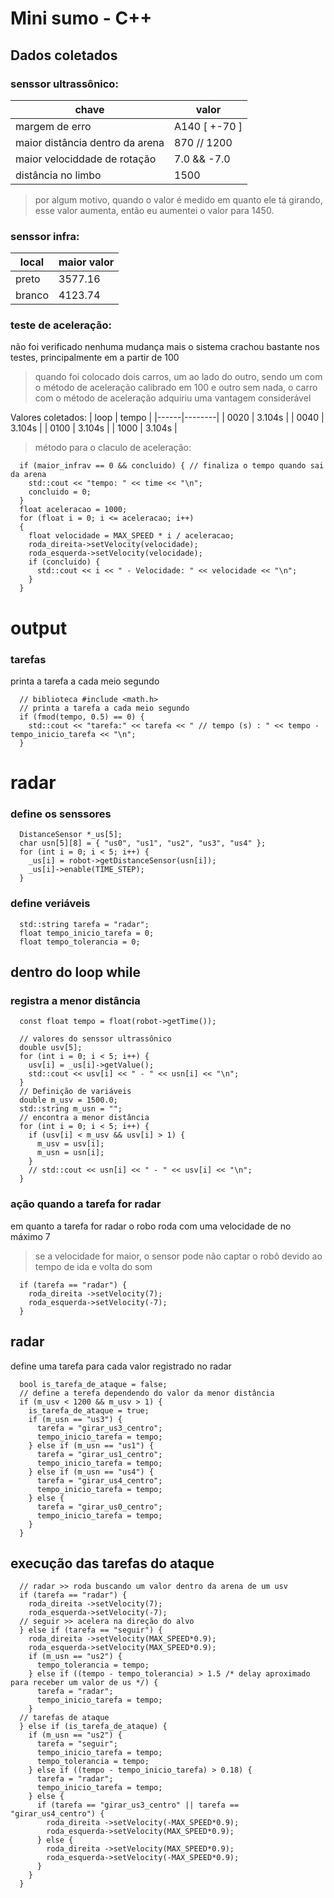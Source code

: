 # Mini sumo - C++

## Dados coletados

### senssor ultrassônico:

|  chave                            | valor         |
|-----------------------------------|---------------|
| margem de erro                    | A140 [ +-70 ] |
| maior distância dentro da arena   | 870 // 1200   |
| maior velociddade de rotação      | 7.0 && -7.0   |
| distância no limbo                | 1500          |

> por algum motivo, quando o valor é medido em quanto ele tá girando, esse valor aumenta, então eu aumentei o valor para 1450. 

###  senssor infra:

|  local                           | maior valor   |
|----------------------------------|---------------|
| preto                            | 3577.16       |
| branco                           | 4123.74       |

### teste de aceleração:
não foi verificado nenhuma mudança mais o sistema crachou bastante nos testes, principalmente em a partir de 100

> quando foi colocado dois carros, um ao lado do outro, sendo um com o método de aceleração calibrado em 100 e outro sem nada, o carro com o método de aceleração adquiriu uma vantagem considerável

Valores coletados:
| loop | tempo  |
|------|--------|
| 0020 | 3.104s | 
| 0040 | 3.104s | 
| 0100 | 3.104s | 
| 1000 | 3.104s | 

> método para o claculo de aceleração:
```
  if (maior_infrav == 0 && concluido) { // finaliza o tempo quando sai da arena
    std::cout << "tempo: " << time << "\n";
    concluido = 0;
  }
  float aceleracao = 1000;
  for (float i = 0; i <= aceleracao; i++)
  {
    float velocidade = MAX_SPEED * i / aceleracao;
    roda_direita->setVelocity(velocidade);
    roda_esquerda->setVelocity(velocidade);
    if (concluido) {
      std::cout << i << " - Velocidade: " << velocidade << "\n";
    }
  }
```

# output
### tarefas

printa a tarefa a cada meio segundo

```
  // biblioteca #include <math.h>
  // printa a tarefa a cada meio segundo
  if (fmod(tempo, 0.5) == 0) {
    std::cout << "tarefa:" << tarefa << " // tempo (s) : " << tempo - tempo_inicio_tarefa << "\n";
  }
```

# radar

### define os senssores
```
  DistanceSensor *_us[5];
  char usn[5][8] = { "us0", "us1", "us2", "us3", "us4" };
  for (int i = 0; i < 5; i++) {
    _us[i] = robot->getDistanceSensor(usn[i]); 
    _us[i]->enable(TIME_STEP);
  }
``` 

### define veriáveis

```
  std::string tarefa = "radar";
  float tempo_inicio_tarefa = 0;
  float tempo_tolerancia = 0;
```

## dentro do loop while

### registra a menor distância
```
  const float tempo = float(robot->getTime());

  // valores do senssor ultrassônico
  double usv[5];
  for (int i = 0; i < 5; i++) {
    usv[i] = _us[i]->getValue();
    std::cout << usv[i] << " - " << usn[i] << "\n";
  }
  // Definição de variáveis
  double m_usv = 1500.0;
  std::string m_usn = "";
  // encontra a menor distância
  for (int i = 0; i < 5; i++) {
    if (usv[i] < m_usv && usv[i] > 1) {
      m_usv = usv[i];
      m_usn = usn[i];
    }
    // std::cout << usn[i] << " - " << usv[i] << "\n";
  }
```

### ação quando a tarefa for radar

em quanto a tarefa for radar o robo roda com uma velocidade de no máximo 7

> se a velocidade for maior, o sensor pode não captar o robô devido ao tempo de ida e volta do som

```
  if (tarefa == "radar") {
    roda_direita ->setVelocity(7);
    roda_esquerda->setVelocity(-7);
  }
```

## radar

define uma tarefa para cada valor registrado no radar
```
  bool is_tarefa_de_ataque = false;
  // define a terefa dependendo do valor da menor distância
  if (m_usv < 1200 && m_usv > 1) {
    is_tarefa_de_ataque = true;
    if (m_usn == "us3") {
      tarefa = "girar_us3_centro";
      tempo_inicio_tarefa = tempo;
    } else if (m_usn == "us1") {
      tarefa = "girar_us1_centro";
      tempo_inicio_tarefa = tempo;
    } else if (m_usn == "us4") {
      tarefa = "girar_us4_centro";
      tempo_inicio_tarefa = tempo;
    } else {
      tarefa = "girar_us0_centro";
      tempo_inicio_tarefa = tempo;
    }
  }
```

## execução das tarefas do ataque

```
  // radar >> roda buscando um valor dentro da arena de um usv
  if (tarefa == "radar") {
    roda_direita ->setVelocity(7);
    roda_esquerda->setVelocity(-7);
  // seguir >> acelera na direção do alvo
  } else if (tarefa == "seguir") {
    roda_direita ->setVelocity(MAX_SPEED*0.9);
    roda_esquerda->setVelocity(MAX_SPEED*0.9);  
    if (m_usn == "us2") {
      tempo_tolerancia = tempo;
    } else if ((tempo - tempo_tolerancia) > 1.5 /* delay aproximado para receber um valor de us */) {
      tarefa = "radar";
      tempo_inicio_tarefa = tempo;
    }
  // tarefas de ataque
  } else if (is_tarefa_de_ataque) {
    if (m_usn == "us2") {
      tarefa = "seguir";
      tempo_inicio_tarefa = tempo;
      tempo_tolerancia = tempo;
    } else if ((tempo - tempo_inicio_tarefa) > 0.18) {
      tarefa = "radar";
      tempo_inicio_tarefa = tempo;
    } else {
      if (tarefa == "girar_us3_centro" || tarefa == "girar_us4_centro") {
        roda_direita ->setVelocity(-MAX_SPEED*0.9);
        roda_esquerda->setVelocity(MAX_SPEED*0.9);
      } else {
        roda_direita ->setVelocity(MAX_SPEED*0.9);
        roda_esquerda->setVelocity(-MAX_SPEED*0.9);
      }
    }
  }
```
